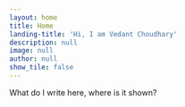 ```yaml
---
layout: home
title: Home
landing-title: 'Hi, I am Vedant Choudhary'
description: null
image: null
author: null
show_tile: false
---
```


What do I write here, where is it shown?
